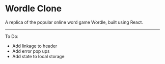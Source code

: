 # Wordle Clone 

A replica of the popular online word game Wordle, built using React. 

------------

To Do: 
* Add linkage to header
* Add error pop ups
* Add state to local storage
